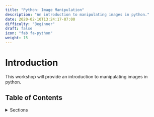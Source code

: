 ```yaml
---
title: "Python: Image Manipulation"
description: "An introduction to manipulating images in python."
date: 2020-02-10T13:24:17-07:00
difficulty: "Beginner"
draft: false
icon: "fab fa-python"
weight: 15
---
```


# Introduction
This workshop will provide an introduction to manipulating images in python.

## Table of Contents
<details>
<summary>Sections</summary>
{{% children %}}
</details>

